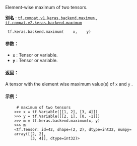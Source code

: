 Element-wise maximum of two tensors.

**别名** : [ `tf.compat.v1.keras.backend.maximum` ](/api_docs/python/tf/keras/backend/maximum), [ `tf.compat.v2.keras.backend.maximum` ](/api_docs/python/tf/keras/backend/maximum)

```
 tf.keras.backend.maximum(    x,    y) 
```

#### 参数：
- **`x`** : Tensor or variable.
- **`y`** : Tensor or variable.


#### 返回：
A tensor with the element wise maximum value(s) of  `x`  and  `y` .

#### 示例：


```
     # maximum of two tensors
    >>> x = tf.Variable([[1, 2], [3, 4]])
    >>> y = tf.Variable([[2, 1], [0, -1]])
    >>> m = tf.keras.backend.maximum(x, y)
    >>> m
    <tf.Tensor: id=42, shape=(2, 2), dtype=int32, numpy=
    array([[2, 2],
           [3, 4]], dtype=int32)>
 
```

